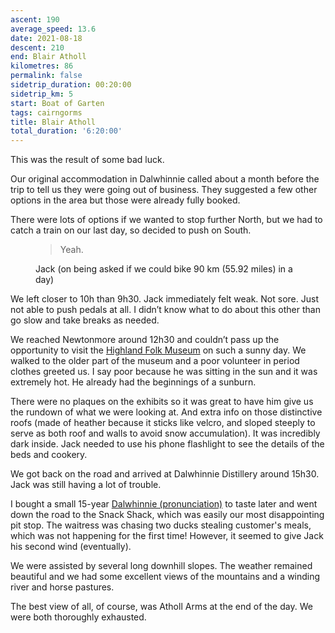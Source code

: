 ```yaml
---
ascent: 190
average_speed: 13.6
date: 2021-08-18
descent: 210
end: Blair Atholl
kilometres: 86
permalink: false
sidetrip_duration: 00:20:00
sidetrip_km: 5
start: Boat of Garten
tags: cairngorms
title: Blair Atholl
total_duration: '6:20:00'
---
```


This was the result of some bad luck.

Our original accommodation in Dalwhinnie called about a month before the trip to tell us they were going out of business. They suggested a few other options in the area but those were already fully booked.

There were lots of options if we wanted to stop further North, but we had to catch a train on our last day, so decided to push on South.

<figure>
<blockquote>
Yeah.
</blockquote>
<figcaption>Jack (on being asked if we could bike 90 km (55.92 miles) in a day)</figcaption>
</figure>

We left closer to 10h than 9h30. Jack immediately felt weak. Not sore. Just not able to push pedals at all. I didn’t know what to do about this other than go slow and take breaks as needed.

We reached Newtonmore around 12h30 and couldn’t pass up the opportunity to visit the [Highland Folk Museum](https://www.highlifehighland.com/highlandfolkmuseum/) on such a sunny day. We walked to the older part of the museum and a poor volunteer in period clothes greeted us. I say poor because he was sitting in the sun and it was extremely hot. He already had the beginnings of a sunburn.

There were no plaques on the exhibits so it was great to have him give us the rundown of what we were looking at. And extra info on those distinctive roofs (made of heather because it sticks like velcro, and sloped steeply to serve as both roof and walls to avoid snow accumulation). It was incredibly dark inside. Jack needed to use his phone flashlight to see the details of the beds and cookery.

We got back on the road and arrived at Dalwhinnie Distillery around 15h30. Jack was still having a lot of trouble.

I bought a small 15-year [Dalwhinnie (pronunciation)](https://www.youtube.com/watch?v=FqHAT7wlveI&list=PL6TwbysAXiWKQfv9GFWwsGhyjeMDShAqp&index=25) to taste later and went down the road to the Snack Shack, which was easily our most disappointing pit stop. The waitress was chasing two ducks stealing customer's meals, which was not happening for the first time! However, it seemed to give Jack his second wind (eventually).

We were assisted by several long downhill slopes. The weather remained beautiful and we had some excellent views of the mountains and a winding river and horse pastures.

The best view of all, of course, was Atholl Arms at the end of the day. We were both thoroughly exhausted.
